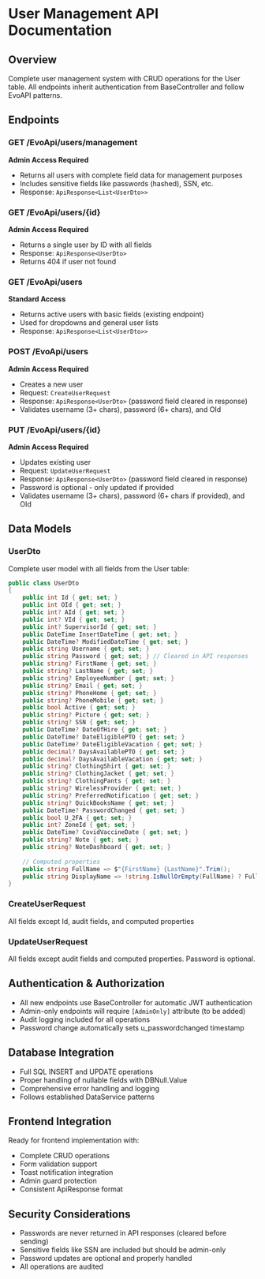 # User Management API Documentation

## Overview
Complete user management system with CRUD operations for the User table. All endpoints inherit authentication from BaseController and follow EvoAPI patterns.

## Endpoints

### GET /EvoApi/users/management
**Admin Access Required**
- Returns all users with complete field data for management purposes
- Includes sensitive fields like passwords (hashed), SSN, etc.
- Response: `ApiResponse<List<UserDto>>`

### GET /EvoApi/users/{id}
**Admin Access Required** 
- Returns a single user by ID with all fields
- Response: `ApiResponse<UserDto>`
- Returns 404 if user not found

### GET /EvoApi/users
**Standard Access**
- Returns active users with basic fields (existing endpoint)
- Used for dropdowns and general user lists
- Response: `ApiResponse<List<UserDto>>`

### POST /EvoApi/users
**Admin Access Required**
- Creates a new user
- Request: `CreateUserRequest`
- Response: `ApiResponse<UserDto>` (password field cleared in response)
- Validates username (3+ chars), password (6+ chars), and OId

### PUT /EvoApi/users/{id}
**Admin Access Required**
- Updates existing user
- Request: `UpdateUserRequest`
- Response: `ApiResponse<UserDto>` (password field cleared in response)
- Password is optional - only updated if provided
- Validates username (3+ chars), password (6+ chars if provided), and OId

## Data Models

### UserDto
Complete user model with all fields from the User table:
```csharp
public class UserDto
{
    public int Id { get; set; }
    public int OId { get; set; }
    public int? AId { get; set; }
    public int? VId { get; set; }
    public int? SupervisorId { get; set; }
    public DateTime InsertDateTime { get; set; }
    public DateTime? ModifiedDateTime { get; set; }
    public string Username { get; set; }
    public string Password { get; set; } // Cleared in API responses
    public string? FirstName { get; set; }
    public string? LastName { get; set; }
    public string? EmployeeNumber { get; set; }
    public string? Email { get; set; }
    public string? PhoneHome { get; set; }
    public string? PhoneMobile { get; set; }
    public bool Active { get; set; }
    public string? Picture { get; set; }
    public string? SSN { get; set; }
    public DateTime? DateOfHire { get; set; }
    public DateTime? DateEligiblePTO { get; set; }
    public DateTime? DateEligibleVacation { get; set; }
    public decimal? DaysAvailablePTO { get; set; }
    public decimal? DaysAvailableVacation { get; set; }
    public string? ClothingShirt { get; set; }
    public string? ClothingJacket { get; set; }
    public string? ClothingPants { get; set; }
    public string? WirelessProvider { get; set; }
    public string? PreferredNotification { get; set; }
    public string? QuickBooksName { get; set; }
    public DateTime? PasswordChanged { get; set; }
    public bool U_2FA { get; set; }
    public int? ZoneId { get; set; }
    public DateTime? CovidVaccineDate { get; set; }
    public string? Note { get; set; }
    public string? NoteDashboard { get; set; }
    
    // Computed properties
    public string FullName => $"{FirstName} {LastName}".Trim();
    public string DisplayName => !string.IsNullOrEmpty(FullName) ? FullName : Username;
}
```

### CreateUserRequest
All fields except Id, audit fields, and computed properties

### UpdateUserRequest  
All fields except audit fields and computed properties. Password is optional.

## Authentication & Authorization
- All new endpoints use BaseController for automatic JWT authentication
- Admin-only endpoints will require `[AdminOnly]` attribute (to be added)
- Audit logging included for all operations
- Password change automatically sets u_passwordchanged timestamp

## Database Integration
- Full SQL INSERT and UPDATE operations
- Proper handling of nullable fields with DBNull.Value
- Comprehensive error handling and logging
- Follows established DataService patterns

## Frontend Integration
Ready for frontend implementation with:
- Complete CRUD operations
- Form validation support
- Toast notification integration
- Admin guard protection
- Consistent ApiResponse format

## Security Considerations
- Passwords are never returned in API responses (cleared before sending)
- Sensitive fields like SSN are included but should be admin-only
- Password updates are optional and properly handled
- All operations are audited
